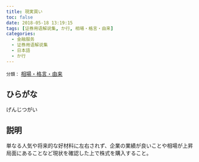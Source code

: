 ```yaml
---
title: 現実買い
toc: false
date: 2018-05-18 13:19:15
tags: [证券用语解说集, か行, 相場・格言・由来]
categories:
  - 金融服务
  - 证券用语解说集
  - 日本語
  - か行
---
```


`分類：` [相場・格言・由来](/tags/相場・格言・由来/)

## ひらがな

げんじつがい

## 説明

単なる人気や将来的な好材料に左右されず、企業の業績が良いことや相場が上昇局面にあることなど現状を確認した上で株式を購入すること。

